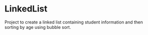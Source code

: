 # LinkedList
Project to create a linked list containing student information and then sorting by age using bubble sort. 
